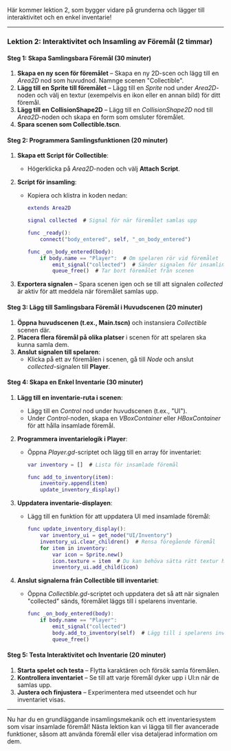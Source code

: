 Här kommer lektion 2, som bygger vidare på grunderna och lägger till interaktivitet och en enkel inventarie!

---

### Lektion 2: Interaktivitet och Insamling av Föremål (2 timmar)

#### Steg 1: Skapa Samlingsbara Föremål (30 minuter)
1. **Skapa en ny scen för föremålet** – Skapa en ny 2D-scen och lägg till en *Area2D* nod som huvudnod. Namnge scenen "Collectible".
2. **Lägg till en Sprite till föremålet** – Lägg till en *Sprite* nod under *Area2D*-noden och välj en textur (exempelvis en ikon eller en annan bild) för ditt föremål.
3. **Lägg till en CollisionShape2D** – Lägg till en *CollisionShape2D* nod till *Area2D*-noden och skapa en form som omsluter föremålet.
4. **Spara scenen som Collectible.tscn**.

#### Steg 2: Programmera Samlingsfunktionen (20 minuter)
1. **Skapa ett Script för Collectible**:
   - Högerklicka på *Area2D*-noden och välj **Attach Script**.
   
2. **Script för insamling**:
   - Kopiera och klistra in koden nedan:

     ```gd
     extends Area2D

     signal collected  # Signal för när föremålet samlas upp

     func _ready():
         connect("body_entered", self, "_on_body_entered")

     func _on_body_entered(body):
         if body.name == "Player":  # Om spelaren rör vid föremålet
             emit_signal("collected")  # Sänder signalen för insamling
             queue_free()  # Tar bort föremålet från scenen
     ```

3. **Exportera signalen** – Spara scenen igen och se till att signalen *collected* är aktiv för att meddela när föremålet samlas upp.

#### Steg 3: Lägg till Samlingsbara Föremål i Huvudscenen (20 minuter)
1. **Öppna huvudscenen (t.ex., Main.tscn)** och instansiera *Collectible* scenen där.
2. **Placera flera föremål på olika platser** i scenen för att spelaren ska kunna samla dem.
3. **Anslut signalen till spelaren**:
   - Klicka på ett av föremålen i scenen, gå till *Node* och anslut *collected*-signalen till **Player**.

#### Steg 4: Skapa en Enkel Inventarie (30 minuter)
1. **Lägg till en inventarie-ruta i scenen**:
   - Lägg till en *Control* nod under huvudscenen (t.ex., "UI").
   - Under *Control*-noden, skapa en *VBoxContainer* eller *HBoxContainer* för att hålla insamlade föremål.

2. **Programmera inventarielogik i Player**:
   - Öppna *Player.gd*-scriptet och lägg till en array för inventariet:

     ```gd
     var inventory = []  # Lista för insamlade föremål

     func add_to_inventory(item):
         inventory.append(item)
         update_inventory_display()
     ```

3. **Uppdatera inventarie-displayen**:
   - Lägg till en funktion för att uppdatera UI med insamlade föremål:

     ```gd
     func update_inventory_display():
         var inventory_ui = get_node("UI/Inventory")
         inventory_ui.clear_children()  # Rensa föregående föremål
         for item in inventory:
             var icon = Sprite.new()
             icon.texture = item  # Du kan behöva sätta rätt textur här
             inventory_ui.add_child(icon)
     ```

4. **Anslut signalerna från Collectible till inventariet**:
   - Öppna *Collectible.gd*-scriptet och uppdatera det så att när signalen "collected" sänds, föremålet läggs till i spelarens inventarie.

     ```gd
     func _on_body_entered(body):
         if body.name == "Player":
             emit_signal("collected")
             body.add_to_inventory(self)  # Lägg till i spelarens inventarie
             queue_free()
     ```

#### Steg 5: Testa Interaktivitet och Inventarie (20 minuter)
1. **Starta spelet och testa** – Flytta karaktären och försök samla föremålen.
2. **Kontrollera inventariet** – Se till att varje föremål dyker upp i UI:n när de samlas upp.
3. **Justera och finjustera** – Experimentera med utseendet och hur inventariet visas.

---

Nu har du en grundläggande insamlingsmekanik och ett inventariesystem som visar insamlade föremål! Nästa lektion kan vi lägga till fler avancerade funktioner, såsom att använda föremål eller visa detaljerad information om dem.